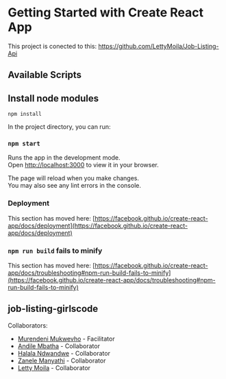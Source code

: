 # Getting Started with Create React App

This project is conected to this: https://github.com/LettyMoila/Job-Listing-Api

## Available Scripts

## Install node modules

`npm install`


In the project directory, you can run:

### `npm start`

Runs the app in the development mode.\
Open [http://localhost:3000](http://localhost:3000) to view it in your browser.

The page will reload when you make changes.\
You may also see any lint errors in the console.

### Deployment

This section has moved here: [https://facebook.github.io/create-react-app/docs/deployment](https://facebook.github.io/create-react-app/docs/deployment)

### `npm run build` fails to minify

This section has moved here: [https://facebook.github.io/create-react-app/docs/troubleshooting#npm-run-build-fails-to-minify](https://facebook.github.io/create-react-app/docs/troubleshooting#npm-run-build-fails-to-minify)
## job-listing-girlscode
Collaborators:
- [Murendeni Mukwevho](https://github.com/mukwevhom) - Facilitator
- [Andile Mbatha](https://github.com/ANDILE805) - Collaborator
- [Halala Ndwandwe](https://github.com/HalalaNdwandwe) - Collaborator
- [Zanele Manyathi](https://github.com/zmanyath) - Collaborator
- [Letty Moila](https://github.com/LettyMoila) - Collaborator


